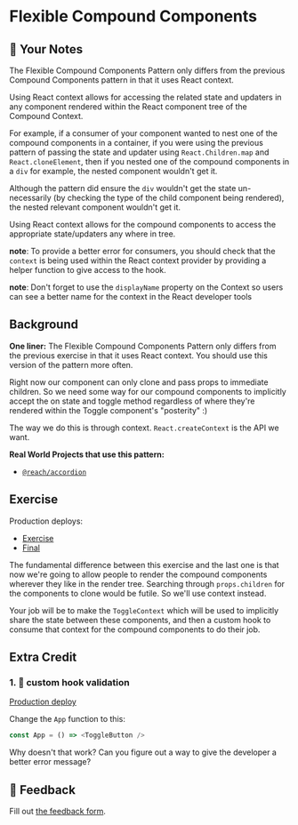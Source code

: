 # Flexible Compound Components

## 📝 Your Notes

The Flexible Compound Components Pattern only differs from the previous Compound
Components pattern in that it uses React context.

Using React context allows for accessing the related state and updaters in any
component rendered within the React component tree of the Compound Context.

For example, if a consumer of your component wanted to nest one of the compound
components in a container, if you were using the previous pattern of passing the
state and updater using `React.Children.map` and `React.cloneElement`, then if
you nested one of the compound components in a `div` for example, the nested
component wouldn't get it.

Although the pattern did ensure the `div` wouldn't get the state un-necessarily
(by checking the type of the child component being rendered), the nested
relevant component wouldn't get it.

Using React context allows for the compound components to access the appropriate
state/updaters any where in tree.

**note**: To provide a better error for consumers, you should check that the
`context` is being used within the React context provider by providing a helper
function to give access to the hook.

**note**: Don't forget to use the `displayName` property on the Context so users
can see a better name for the context in the React developer tools

## Background

**One liner:** The Flexible Compound Components Pattern only differs from the
previous exercise in that it uses React context. You should use this version of
the pattern more often.

Right now our component can only clone and pass props to immediate children. So
we need some way for our compound components to implicitly accept the on state
and toggle method regardless of where they're rendered within the Toggle
component's "posterity" :)

The way we do this is through context. `React.createContext` is the API we want.

**Real World Projects that use this pattern:**

- [`@reach/accordion`](https://reach.tech/accordion)

## Exercise

Production deploys:

- [Exercise](http://advanced-react-patterns.netlify.app/isolated/exercise/03.js)
- [Final](http://advanced-react-patterns.netlify.app/isolated/final/03.js)

The fundamental difference between this exercise and the last one is that now
we're going to allow people to render the compound components wherever they like
in the render tree. Searching through `props.children` for the components to
clone would be futile. So we'll use context instead.

Your job will be to make the `ToggleContext` which will be used to implicitly
share the state between these components, and then a custom hook to consume that
context for the compound components to do their job.

## Extra Credit

### 1. 💯 custom hook validation

[Production deploy](http://advanced-react-patterns.netlify.app/isolated/final/03.extra-1.js)

Change the `App` function to this:

```javascript
const App = () => <ToggleButton />
```

Why doesn't that work? Can you figure out a way to give the developer a better
error message?

## 🦉 Feedback

Fill out
[the feedback form](https://ws.kcd.im/?ws=Advanced%20React%20Patterns%20%F0%9F%A4%AF&e=03%3A%20Flexible%20Compound%20Components&em=).
